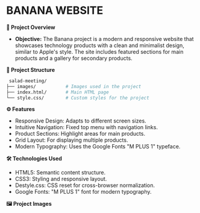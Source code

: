 # BANANA WEBSITE

  **📖 Project Overview**

- **Objective:**
  The Banana project is a modern and responsive website that showcases technology products with a clean and minimalist design,
  similar to Apple's style. The site includes featured sections for main products and a gallery for secondary products.

 **📁 Project Structure**

``` bash
 salad-meeting/
├── images/           # Images used in the project
├── index.html/       # Main HTML page
└── style.css/        # Custom styles for the project
```

 **⚙️ Features**
 - Responsive Design: Adapts to different screen sizes.
 - Intuitive Navigation: Fixed top menu with navigation links.
 - Product Sections: Highlight areas for main products.
 - Grid Layout: For displaying multiple products.
 - Modern Typography: Uses the Google Fonts "M PLUS 1" typeface.

 **🛠️ Technologies Used**
  - HTML5: Semantic content structure.
  - CSS3: Styling and responsive layout.
  - Destyle.css: CSS reset for cross-browser normalization.
  - Google Fonts: "M PLUS 1" font for modern typography.

 **🖼️ Project Images**
